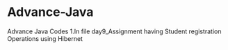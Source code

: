 # Advance-Java
Advance Java Codes
1.In file day9_Assignment having Student registration Operations using Hibernet
